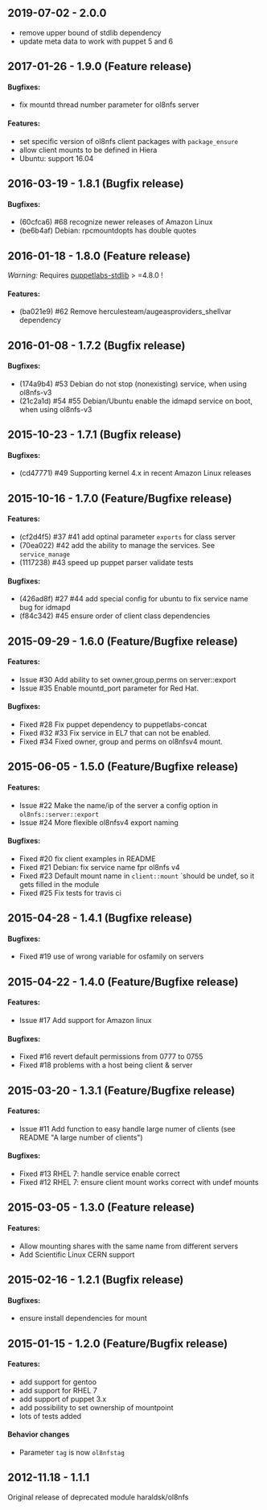 ## 2019-07-02 - 2.0.0

- remove upper bound of stdlib dependency
- update meta data to work with puppet 5 and 6

## 2017-01-26 - 1.9.0 (Feature release)

#### Bugfixes:

- fix mountd thread number parameter for ol8nfs server

#### Features:

- set specific version of ol8nfs client packages with `package_ensure`
- allow client mounts to be defined in Hiera
- Ubuntu: support 16.04

## 2016-03-19 - 1.8.1 (Bugfix release)

#### Bugfixes:

- (60cfca6) #68 recognize newer releases of Amazon Linux
- (be6b4af) Debian: rpcmountdopts has double quotes

## 2016-01-18 - 1.8.0 (Feature release)

*Warning:* Requires [puppetlabs-stdlib](https://github.com/puppetlabs/puppetlabs-stdlib) > =4.8.0 !

#### Features:

- (ba021e9) #62 Remove herculesteam/augeasproviders_shellvar dependency

## 2016-01-08 - 1.7.2 (Bugfix release)

#### Bugfixes:

- (174a9b4) #53 Debian do not stop (nonexisting) service, when using ol8nfs-v3
- (21c2a1d) #54 #55 Debian/Ubuntu enable the idmapd service on boot, when using ol8nfs-v3

## 2015-10-23 - 1.7.1 (Bugfix release)

#### Bugfixes:

- (cd47771) #49 Supporting kernel 4.x in recent Amazon Linux releases 

## 2015-10-16 - 1.7.0 (Feature/Bugfixe release)

#### Features:

- (cf2d4f5) #37 #41 add optinal parameter `exports` for class server
- (70ea022) #42 add the ability to manage the services. See `service_manage`
- (1117238) #43 speed up puppet parser validate tests

#### Bugfixes:

- (426ad8f) #27 #44 add special config for ubuntu to fix service name bug for idmapd
- (f84c342) #45 ensure order of client class dependencies

## 2015-09-29 - 1.6.0 (Feature/Bugfixe release)

#### Features:

- Issue #30 Add ability to set owner,group,perms on server::export
- Issue #35 Enable mountd_port parameter for Red Hat.

#### Bugfixes:

- Fixed #28 Fix puppet dependency to puppetlabs-concat
- Fixed #32 #33 Fix service in EL7 that can not be enabled.
- Fixed #34 Fixed owner, group and perms on ol8nfsv4 mount.

## 2015-06-05 - 1.5.0 (Feature/Bugfixe release)

#### Features:

- Issue #22 Make the name/ip of the server a config option in `ol8nfs::server::export`
- Issue #24 More flexible ol8nfsv4 export naming

#### Bugfixes:

- Fixed #20 fix client examples in README
- Fixed #21 Debian: fix service name fpr ol8nfs v4
- Fixed #23 Default mount name in `client::mount` `should be undef, so it gets filled in the module
- Fixed #25 Fix tests for travis ci

## 2015-04-28 - 1.4.1 (Bugfixe release)

#### Bugfixes:

- Fixed #19 use of wrong variable for osfamily on servers

## 2015-04-22 - 1.4.0 (Feature/Bugfixe release)

#### Features:

- Issue #17 Add support for Amazon linux

#### Bugfixes:

- Fixed #16 revert default permissions from 0777 to 0755
- Fixed #18 problems with a host being client & server

## 2015-03-20 - 1.3.1 (Feature/Bugfixe release)

#### Features:

- Issue #11 Add function to easy handle large numer of clients (see README "A large number of clients")

#### Bugfixes:

- Fixed #13 RHEL 7: handle service enable correct
- Fixed #12 RHEL 7: ensure client mount works correct with undef mounts

## 2015-03-05 - 1.3.0 (Feature release)

#### Features:

- Allow mounting shares with the same name from different servers
- Add Scientific Linux CERN support

## 2015-02-16 - 1.2.1 (Bugfix release)

#### Bugfixes:

- ensure install dependencies for mount

## 2015-01-15 - 1.2.0 (Feature/Bugfix release)

#### Features:

- add support for gentoo
- add support for RHEL 7
- add support of puppet 3.x
- add possibility to set ownership of mountpoint
- lots of tests added

#### Behavior changes

- Parameter `tag` is now `ol8nfstag`

## 2012-11.18 - 1.1.1

Original release of deprecated module haraldsk/ol8nfs

